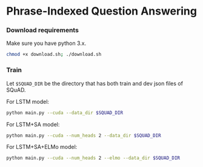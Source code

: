 # Phrase-Indexed Question Answering

### Download requirements
Make sure you have python 3.x.
```bash
chmod +x download.sh; ./download.sh
```

### Train
Let `$SQUAD_DIR` be the directory that has both train and dev json files of SQuAD.

For LSTM model:
```bash
python main.py --cuda --data_dir $SQUAD_DIR
```

For LSTM+SA model:
```bash
python main.py --cuda --num_heads 2 --data_dir $SQUAD_DIR
```

For LSTM+SA+ELMo model:
```bash
python main.py --cuda --num_heads 2 --elmo --data_dir $SQUAD_DIR
```

